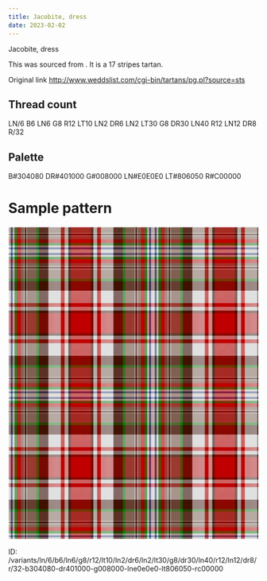```yaml
---
title: Jacobite, dress
date: 2023-02-02
---
```

Jacobite, dress

This was sourced from <no value>.  It is a 17 stripes tartan.

Original link http://www.weddslist.com/cgi-bin/tartans/pg.pl?source=sts

## Thread count
LN/6 B6 LN6 G8 R12 LT10 LN2 DR6 LN2 LT30 G8 DR30 LN40 R12 LN12 DR8 R/32

## Palette
B#304080 DR#401000 G#008000 LN#E0E0E0 LT#806050 R#C00000

# Sample pattern

![Tartan detail](tartan.png "LN/6 B6 LN6 G8 R12 LT10 LN2 DR6 LN2 LT30 G8 DR30 LN40 R12 LN12 DR8 R/32 tartan")

ID: /variants/ln/6/b6/ln6/g8/r12/lt10/ln2/dr6/ln2/lt30/g8/dr30/ln40/r12/ln12/dr8/r/32-b304080-dr401000-g008000-lne0e0e0-lt806050-rc00000